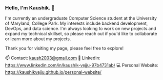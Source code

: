### Hello, I'm Kaushik. 👋

I'm currently an undergraduate Computer Science student at the University of Maryland, College Park. My interests include backend development, DevOps, and data science. I'm always looking to work on new projects and expand my technical skillset, so please reach out if you'd like to collaborate or learn more about my projects.

Thank you for visiting my page, please feel free to explore!

📫 Contact: kaush2003@gmail.com
🤝 LinkedIn: https://www.linkedin.com/in/kaushik-vejju-97b4731ab/
💻 Personal Website: https://kaushikvejju.github.io/personal-website/

